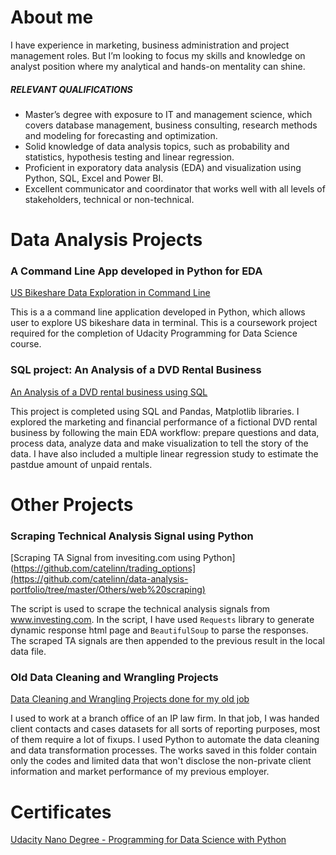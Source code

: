 # About me

I have experience in marketing, business administration and project management roles. But I’m looking to focus my skills and knowledge on analyst position where my analytical and hands-on mentality can shine. 

##### RELEVANT QUALIFICATIONS

- Master’s degree with exposure to IT and management science, which covers database management, business consulting, research methods and modeling for forecasting and optimization.
- Solid knowledge of data analysis topics, such as probability and statistics, hypothesis testing and linear regression. 
- Proficient in exporatory data analysis (EDA) and visualization using Python, SQL, Excel and Power BI.
- Excellent communicator and coordinator that works well with all levels of stakeholders, technical or non-technical.




# Data Analysis Projects


### A Command Line App developed in Python for EDA

[US Bikeshare Data Exploration in Command Line](https://github.com/catelinn/bikeshare_cli2)

This is a a command line application developed in Python, which allows user to explore US bikeshare data in terminal. This is a coursework project required for the completion of Udacity Programming for Data Science course.  



### SQL project: An Analysis of a DVD Rental Business

[An Analysis of a DVD rental business using SQL](https://github.com/catelinn/data-analysis-portfolio/blob/master/SQL%20Projects/An-Analysis-of-DVD-Rental-Business-Using-SQL.ipynb)

This project is completed using SQL and Pandas, Matplotlib libraries. I explored the marketing and financial performance of a fictional DVD rental business by following the main EDA workflow: prepare questions and data, process data, analyze data and make visualization to tell the story of the data. I have also included a multiple linear regression study to estimate the pastdue amount of unpaid rentals. 



# Other Projects


### Scraping Technical Analysis Signal using Python

[Scraping TA Signal from invesiting.com using Python](https://github.com/catelinn/trading_options](https://github.com/catelinn/data-analysis-portfolio/tree/master/Others/web%20scraping)

The script is used to scrape the technical analysis signals from www.investing.com. In the script, I have used `Requests` library to generate dynamic response html page and `BeautifulSoup` to parse the responses. The scraped TA signals are then appended to the previous result in the local data file.


### Old Data Cleaning and Wrangling Projects

[Data Cleaning and Wrangling Projects done for my old job](https://github.com/catelinn/data-analysis-portfolio/tree/master/projects/data%20cleaning%20and%20wrangling%20at%20old%20job)

I used to work at a branch office of an IP law firm. In that job, I was handed client contacts and cases datasets for all sorts of reporting purposes, most of them require a lot of fixups. I used Python to automate the data cleaning and data transformation processes. The works saved in this folder contain only the codes and limited data that won't disclose the non-private client information and market performance of my previous employer.



# Certificates

[Udacity Nano Degree - Programming for Data Science with Python](https://graduation.udacity.com/confirm/FGQADLZH)
